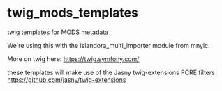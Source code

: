# twig_mods_templates
twig templates for MODS metadata

We're using this with the islandora_multi_importer module from mnylc.

More on twig here: https://twig.symfony.com/

these templates will make use of the Jasny twig-extensions PCRE filters https://github.com/jasny/twig-extensions

